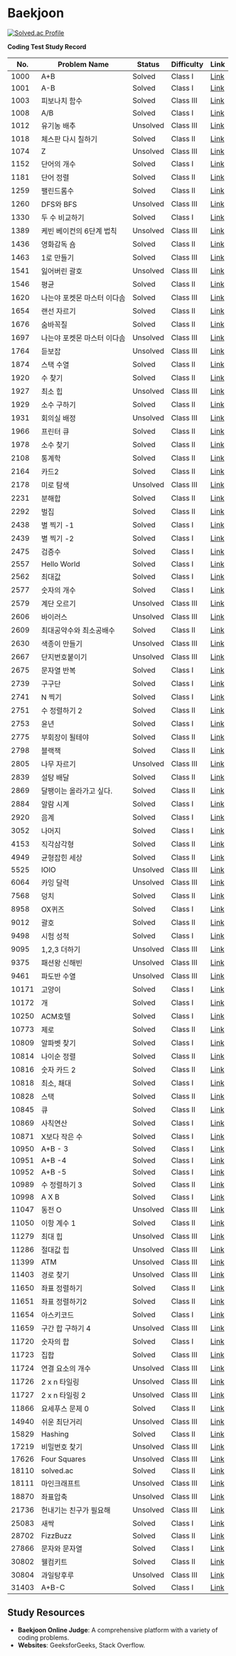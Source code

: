 # Baekjoon #

[![Solved.ac Profile](http://mazassumnida.wtf/api/v2/generate_badge?boj=kmj1904190)](https://solved.ac/kmj1904190/)

**Coding Test Study Record**

| No. | Problem Name         | Status | Difficulty | Link                                |
|------|------------------|-----------|--------|-----------------------------------|
| 1000 | A+B | Solved | Class I | [Link](https://www.acmicpc.net/problem/1000) |
| 1001 | A-B | Solved| Class I| [Link](https://www.acmicpc.net/problem/1001)|
| 1003 | 피보나치 함수 | Solved| Class III| [Link](https://www.acmicpc.net/problem/1003)|
| 1008 | A/B | Solved| Class I| [Link](https://www.acmicpc.net/problem/1008)|
| 1012 | 유기농 배추 | Unsolved| Class III| [Link](https://www.acmicpc.net/problem/1012)|
| 1018 | 체스판 다시 칠하기 | Solved| Class II| [Link](https://www.acmicpc.net/problem/1018)|
| 1074 | Z | Unsolved| Class III| [Link](https://www.acmicpc.net/problem/1074)|
| 1152 | 단어의 개수 | Solved| Class I| [Link](https://www.acmicpc.net/problem/1152)|
| 1181 | 단어 정렬 | Solved| Class II| [Link](https://www.acmicpc.net/problem/1181)|
| 1259 | 팰린드롬수 | Solved| Class II| [Link](https://www.acmicpc.net/problem/1259)|
| 1260 | DFS와 BFS | Unsolved| Class III| [Link](https://www.acmicpc.net/problem/1260)|
| 1330 | 두 수 비교하기 | Solved| Class I| [Link](https://www.acmicpc.net/problem/1330)|
| 1389 | 케빈 베이컨의 6단계 법칙 | Unsolved| Class III| [Link](https://www.acmicpc.net/problem/1389)|
| 1436 | 영화감독 숌 | Solved| Class II| [Link](https://www.acmicpc.net/problem/1436)|
| 1463 | 1로 만들기 | Solved| Class III| [Link](https://www.acmicpc.net/problem/1463)|
| 1541 | 잃어버린 괄호 | Unsolved| Class III| [Link](https://www.acmicpc.net/problem/1541)|
| 1546 | 평균 | Solved| Class II| [Link](https://www.acmicpc.net/problem/1546)|
| 1620 | 나는야 포켓몬 마스터 이다솜 | Solved| Class III| [Link](https://www.acmicpc.net/problem/1620)|
| 1654 | 랜선 자르기 | Solved| Class II| [Link](https://www.acmicpc.net/problem/1654)|
| 1676 | 숨바꼭질 | Solved| Class II| [Link](https://www.acmicpc.net/problem/1676)|
| 1697 | 나는야 포켓몬 마스터 이다솜 | Unsolved| Class III| [Link](https://www.acmicpc.net/problem/1697)|
| 1764 | 듣보잡 | Unsolved| Class III| [Link](https://www.acmicpc.net/problem/1764)|
| 1874 | 스택 수열 | Solved| Class II| [Link](https://www.acmicpc.net/problem/1874)|
| 1920 | 수 찾기 | Solved| Class II| [Link](https://www.acmicpc.net/problem/1920)|
| 1927 | 최소 힙 | Unsolved| Class III| [Link](https://www.acmicpc.net/problem/1927)|
| 1929 | 소수 구하기 | Solved| Class II| [Link](https://www.acmicpc.net/problem/1929)|
| 1931 | 회의실 배정 | Unsolved| Class III| [Link](https://www.acmicpc.net/problem/1931)|
| 1966 | 프린터 큐 | Solved| Class II| [Link](https://www.acmicpc.net/problem/1966)|
| 1978 | 소수 찾기 | Solved| Class II| [Link](https://www.acmicpc.net/problem/1978)|
| 2108 | 통계학 | Solved| Class II| [Link](https://www.acmicpc.net/problem/2108)|
| 2164 | 카드2 | Solved| Class II| [Link](https://www.acmicpc.net/problem/2164)|
| 2178 | 미로 탐색 | Unsolved| Class III| [Link](https://www.acmicpc.net/problem/2178)|
| 2231 | 분해합 | Solved| Class II| [Link](https://www.acmicpc.net/problem/2231)|
| 2292 | 벌집 | Solved| Class II| [Link](https://www.acmicpc.net/problem/2292)|
| 2438 | 별 찍기 -1 | Solved| Class I| [Link](https://www.acmicpc.net/problem/2438)|
| 2439 | 별 찍기 -2 | Solved| Class I| [Link](https://www.acmicpc.net/problem/2439)|
| 2475 | 검증수 | Solved| Class I| [Link](https://www.acmicpc.net/problem/2475)|
| 2557 | Hello World | Solved| Class I| [Link](https://www.acmicpc.net/problem/2557)|
| 2562 | 최대값 | Solved| Class I| [Link](https://www.acmicpc.net/problem/2562)|
| 2577 | 숫자의 개수 | Solved| Class I| [Link](https://www.acmicpc.net/problem/2577)|
| 2579 | 계단 오르기 | Unsolved| Class III| [Link](https://www.acmicpc.net/problem/2579)|
| 2606 | 바이러스 | Unsolved| Class III| [Link](https://www.acmicpc.net/problem/2606)|
| 2609 | 최대공약수와 최소공배수| Solved| Class II| [Link](https://www.acmicpc.net/problem/2609)|
| 2630 | 색종이 만들기 | Unsolved| Class III| [Link](https://www.acmicpc.net/problem/2630)|
| 2667 | 단지번호붙이기 | Unsolved| Class III| [Link](https://www.acmicpc.net/problem/2667)|
| 2675 | 문자열 반복 | Solved| Class I| [Link](https://www.acmicpc.net/problem/2675)|
| 2739 | 구구단 | Solved| Class I| [Link](https://www.acmicpc.net/problem/2739)|
| 2741 | N 찍기 | Solved| Class I| [Link](https://www.acmicpc.net/problem/2741)|
| 2751 | 수 정렬하기 2 | Solved| Class II| [Link](https://www.acmicpc.net/problem/2751)|
| 2753 | 윤년 | Solved| Class I| [Link](https://www.acmicpc.net/problem/2753)|
| 2775 | 부회장이 될테야 | Solved| Class II| [Link](https://www.acmicpc.net/problem/2775)|
| 2798 | 블랙잭 | Solved| Class II| [Link](https://www.acmicpc.net/problem/2798)|
| 2805 | 나무 자르기 | Unsolved| Class III| [Link](https://www.acmicpc.net/problem/2805)|
| 2839 | 설탕 배달 | Solved| Class II| [Link](https://www.acmicpc.net/problem/2839)|
| 2869 | 달팽이는 올라가고 싶다. | Solved| Class II| [Link](https://www.acmicpc.net/problem/2869)|
| 2884 | 알람 시계 | Solved| Class I| [Link](https://www.acmicpc.net/problem/2884)|
| 2920 | 음계 | Solved| Class I| [Link](https://www.acmicpc.net/problem/2920)|
| 3052 | 나머지 | Solved| Class I| [Link](https://www.acmicpc.net/problem/3052)|
| 4153 | 직각삼각형 | Solved| Class II| [Link](https://www.acmicpc.net/problem/4153)|
| 4949 | 균형잡힌 세상 | Solved| Class II| [Link](https://www.acmicpc.net/problem/4949)|
| 5525 | IOIO | Unsolved| Class III| [Link](https://www.acmicpc.net/problem/5525)|
| 6064 | 카잉 달력 | Unsolved| Class III| [Link](https://www.acmicpc.net/problem/6064)|
| 7568 | 덩치 | Solved| Class II| [Link](https://www.acmicpc.net/problem/7568)|
| 8958 | OX퀴즈 | Solved| Class I| [Link](https://www.acmicpc.net/problem/8958)|
| 9012 | 괄호 | Solved| Class II| [Link](https://www.acmicpc.net/problem/9012)|
| 9498 | 시험 성적 | Solved| Class I| [Link](https://www.acmicpc.net/problem/9498)|
| 9095 | 1,2,3 더하기 | Unsolved| Class III| [Link](https://www.acmicpc.net/problem/9095)|
| 9375 | 패션왕 신해빈 | Unsolved| Class III| [Link](https://www.acmicpc.net/problem/9375)|
| 9461 | 파도반 수열 | Unsolved| Class III| [Link](https://www.acmicpc.net/problem/9461)|
| 10171 | 고양이 | Solved| Class I| [Link](https://www.acmicpc.net/problem/10171)|
| 10172 | 개 | Solved| Class I| [Link](https://www.acmicpc.net/problem/10172)|
| 10250 | ACM호텔 | Solved| Class I| [Link](https://www.acmicpc.net/problem/10250)|
| 10773 | 제로 | Solved| Class II| [Link](https://www.acmicpc.net/problem/10773)|
| 10809 | 알파벳 찾기 | Solved| Class I| [Link](https://www.acmicpc.net/problem/10809)|
| 10814 | 나이순 정렬 | Solved| Class II| [Link](https://www.acmicpc.net/problem/10814)|
| 10816 | 숫자 카드 2 | Solved| Class II| [Link](https://www.acmicpc.net/problem/10816)|
| 10818 | 최소, 쵀대 | Solved| Class I| [Link](https://www.acmicpc.net/problem/10818)|
| 10828 | 스택 | Solved| Class II| [Link](https://www.acmicpc.net/problem/10828)|
| 10845 | 큐 | Solved| Class II| [Link](https://www.acmicpc.net/problem/10845)|
| 10869 | 사칙연산 | Solved| Class I| [Link](https://www.acmicpc.net/problem/10869)|
| 10871 | X보다 작은 수 | Solved| Class I| [Link](https://www.acmicpc.net/problem/10871)|
| 10950 | A+B - 3 | Solved| Class I| [Link](https://www.acmicpc.net/problem/10950)|
| 10951 | A+B -4 | Solved| Class I| [Link](https://www.acmicpc.net/problem/10951)|
| 10952 | A+B -5 | Solved| Class I| [Link](https://www.acmicpc.net/problem/10952)|
| 10989 | 수 정렬하기 3 | Solved| Class II| [Link](https://www.acmicpc.net/problem/10989)|
| 10998 | A X B | Solved| Class I| [Link](https://www.acmicpc.net/problem/10998)|
| 11047 | 동전 O | Unsolved| Class III| [Link](https://www.acmicpc.net/problem/11047)|
| 11050 | 이항 계수 1 | Solved| Class II| [Link](https://www.acmicpc.net/problem/11050)|
| 11279 | 최대 힙 | Unsolved| Class III| [Link](https://www.acmicpc.net/problem/11279)|
| 11286 | 절대값 힙 | Unsolved| Class III| [Link](https://www.acmicpc.net/problem/11286)|
| 11399 | ATM | Unsolved| Class III| [Link](https://www.acmicpc.net/problem/11399)|
| 11403 | 경로 찾기 | Unsolved| Class III| [Link](https://www.acmicpc.net/problem/11403)|
| 11650 | 좌표 정렬하기 | Solved| Class II| [Link](https://www.acmicpc.net/problem/11650)|
| 11651 | 좌표 정렬하기2 | Solved| Class II| [Link](https://www.acmicpc.net/problem/11651)|
| 11654 | 아스키코드 | Solved| Class I| [Link](https://www.acmicpc.net/problem/11654)|
| 11659 | 구간 합 구하기 4 | Unsolved| Class III| [Link](https://www.acmicpc.net/problem/11659)|
| 11720 | 숫자의 합 | Solved| Class I| [Link](https://www.acmicpc.net/problem/11720)|
| 11723 | 집합 | Solved| Class III| [Link](https://www.acmicpc.net/problem/11723)|
| 11724 | 연결 요소의 개수 | Unsolved| Class III| [Link](https://www.acmicpc.net/problem/11724)|
| 11726 | 2 x n 타일링 | Unsolved| Class III| [Link](https://www.acmicpc.net/problem/11726)|
| 11727 | 2 x n 타일링 2 | Unsolved| Class III| [Link](https://www.acmicpc.net/problem/11727)|
| 11866 | 요세푸스 문제 0 | Solved| Class II| [Link](https://www.acmicpc.net/problem/11866)|
| 14940 | 쉬운 최단거리 | Unsolved| Class III| [Link](https://www.acmicpc.net/problem/14940)|
| 15829 | Hashing | Solved| Class II| [Link](https://www.acmicpc.net/problem/15829)|
| 17219 | 비밀번호 찾기 | Unsolved| Class III| [Link](https://www.acmicpc.net/problem/17219)|
| 17626 | Four Squares | Unsolved| Class III| [Link](https://www.acmicpc.net/problem/17626)|
| 18110 | solved.ac | Solved| Class II| [Link](https://www.acmicpc.net/problem/18110)|
| 18111 | 마인크래프트 | Unsolved| Class III| [Link](https://www.acmicpc.net/problem/18111)|
| 18870 | 좌표압축 | Unsolved| Class III| [Link](https://www.acmicpc.net/problem/18870)|
| 21736 | 헌내기는 친구가 필요해 | Unsolved| Class III| [Link](https://www.acmicpc.net/problem/21736)|
| 25083 | 새싹 | Solved| Class I| [Link](https://www.acmicpc.net/problem/25083)|
| 28702 | FizzBuzz | Solved| Class II| [Link](https://www.acmicpc.net/problem/28702)|
| 27866 | 문자와 문자열 | Solved| Class I| [Link](https://www.acmicpc.net/problem/27866)|
| 30802 | 웰컴키트 | Solved| Class II| [Link](https://www.acmicpc.net/problem/30802)|
| 30804 | 과일탕후루 | Unsolved| Class III| [Link](https://www.acmicpc.net/problem/30804)|
| 31403 | A+B-C | Solved| Class I| [Link](https://www.acmicpc.net/problem/31403)|

## Study Resources
- **Baekjoon Online Judge**: A comprehensive platform with a variety of coding problems.
 - **Websites**: GeeksforGeeks, Stack Overflow.

